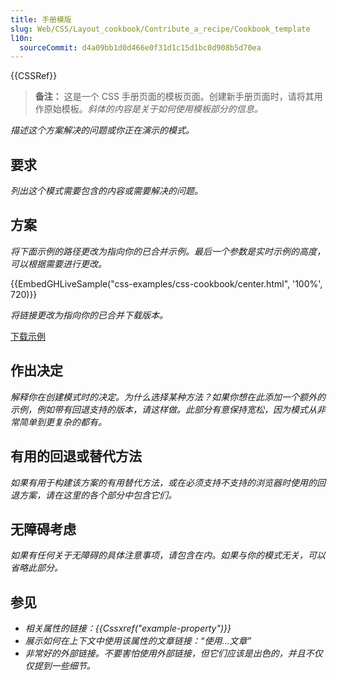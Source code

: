 ```yaml
---
title: 手册模版
slug: Web/CSS/Layout_cookbook/Contribute_a_recipe/Cookbook_template
l10n:
  sourceCommit: d4a09bb1d0d466e0f31d1c15d1bc0d908b5d70ea
---
```


{{CSSRef}}

> **备注：** 这是一个 CSS 手册页面的模板页面。创建新手册页面时，请将其用作原始模板。_斜体的内容是关于如何使用模板部分的信息。_

_描述这个方案解决的问题或你正在演示的模式。_

## 要求

_列出这个模式需要包含的内容或需要解决的问题。_

## 方案

_将下面示例的路径更改为指向你的已合并示例。最后一个参数是实时示例的高度，可以根据需要进行更改。_

{{EmbedGHLiveSample("css-examples/css-cookbook/center.html", '100%', 720)}}

_将链接更改为指向你的已合并下载版本。_

[下载示例](https://github.com/mdn/css-examples/blob/main/css-cookbook/center--download.html)

## 作出决定

_解释你在创建模式时的决定。为什么选择某种方法？如果你想在此添加一个额外的示例，例如带有回退支持的版本，请这样做。此部分有意保持宽松，因为模式从非常简单到更复杂的都有。_

## 有用的回退或替代方法

_如果有用于构建该方案的有用替代方法，或在必须支持不支持的浏览器时使用的回退方案，请在这里的各个部分中包含它们。_

## 无障碍考虑

_如果有任何关于无障碍的具体注意事项，请包含在内。如果与你的模式无关，可以省略此部分。_

## 参见

- _相关属性的链接：{{Cssxref("example-property")}}_
- _展示如何在上下文中使用该属性的文章链接：“使用...文章”_
- _非常好的外部链接。不要害怕使用外部链接，但它们应该是出色的，并且不仅仅提到一些细节。_
